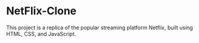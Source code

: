 # NetFlix-Clone
This project is a replica of the popular streaming platform Netflix, built using HTML, CSS, and JavaScript.
